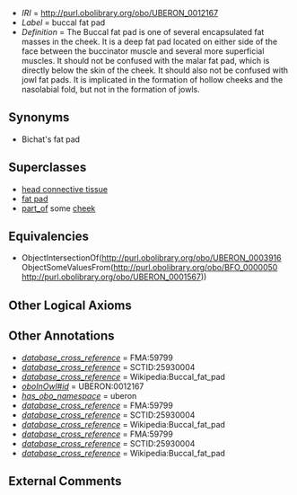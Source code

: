  * *IRI* = http://purl.obolibrary.org/obo/UBERON_0012167
 * *Label* = buccal fat pad
 * *Definition* = The Buccal fat pad is one of several encapsulated fat masses in the cheek. It is a deep fat pad located on either side of the face between the buccinator muscle and several more superficial muscles. It should not be confused with the malar fat pad, which is directly below the skin of the cheek. It should also not be confused with jowl fat pads. It is implicated in the formation of hollow cheeks and the nasolabial fold, but not in the formation of jowls.

## Synonyms

 * Bichat's fat pad

## Superclasses

 * [head connective tissue](../../UBERON/66/UBERON_0003566.md)
 * [fat pad](../../UBERON/16/UBERON_0003916.md)
 * [part_of](../../BFO/50/BFO_0000050.md) some [cheek](../../UBERON/67/UBERON_0001567.md)

## Equivalencies

 * ObjectIntersectionOf(<http://purl.obolibrary.org/obo/UBERON_0003916> ObjectSomeValuesFrom(<http://purl.obolibrary.org/obo/BFO_0000050> <http://purl.obolibrary.org/obo/UBERON_0001567>))

## Other Logical Axioms


## Other Annotations

 * *[database_cross_reference](../../ef/oboInOwl#hasDbXref.md)* = FMA:59799
 * *[database_cross_reference](../../ef/oboInOwl#hasDbXref.md)* = SCTID:25930004
 * *[database_cross_reference](../../ef/oboInOwl#hasDbXref.md)* = Wikipedia:Buccal_fat_pad
 * *[oboInOwl#id](../../id/oboInOwl#id.md)* = UBERON:0012167
 * *[has_obo_namespace](../../ce/oboInOwl#hasOBONamespace.md)* = uberon
 * *[database_cross_reference](../../ef/oboInOwl#hasDbXref.md)* = FMA:59799
 * *[database_cross_reference](../../ef/oboInOwl#hasDbXref.md)* = SCTID:25930004
 * *[database_cross_reference](../../ef/oboInOwl#hasDbXref.md)* = Wikipedia:Buccal_fat_pad
 * *[database_cross_reference](../../ef/oboInOwl#hasDbXref.md)* = FMA:59799
 * *[database_cross_reference](../../ef/oboInOwl#hasDbXref.md)* = SCTID:25930004
 * *[database_cross_reference](../../ef/oboInOwl#hasDbXref.md)* = Wikipedia:Buccal_fat_pad

## External Comments

